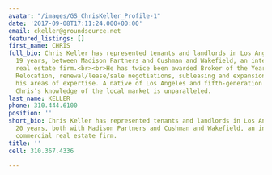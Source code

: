 ```yaml
---
avatar: "/images/GS_ChrisKeller_Profile-1"
date: '2017-09-08T17:11:24.000+00:00'
email: ckeller@groundsource.net
featured_listings: []
first_name: CHRIS
full_bio: Chris Keller has represented tenants and landlords in Los Angeles for over
  19 years, between Madison Partners and Cushman and Wakefield, an international commercial
  real estate firm.<br><br>He has twice been awarded Broker of the Year in Los Angeles.
  Relocation, renewal/lease/sale negotiations, subleasing and expansion are among
  his areas of expertise. A native of Los Angeles and fifth-generation Californian,
  Chris’s knowledge of the local market is unparalleled.
last_name: KELLER
phone: 310.444.6100
position: ''
short_bio: Chris Keller has represented tenants and landlords in Los Angeles for over
  20 years, both with Madison Partners and Cushman and Wakefield, an international
  commercial real estate firm.
title: ''
cell: 310.367.4336

---
```


